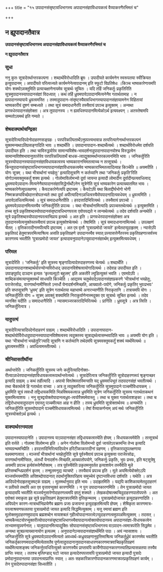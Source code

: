 +++
title = "१५ उपादानसंसृष्टावधिभागस्य अपादानसंज्ञाविधायकत्वं वैय्याकरणैरभिमतं च"

+++


## न ह्युपादानतैवात्र

**उपादानसंसृष्टावधिभागस्य अपादानसंज्ञाविधायकत्वं वैय्याकरणैरभिमतं च**

**न ह्युपादानतैवात्र**

### **सुधा**

ननु कुतः सूत्रादेरर्थान्तरकल्पना । शब्दार्थविरोधादिति ब्रूमः । उपादीयते कार्यमनेन स्वरूपतया स्वीक्रियत इत्युपादानम् । अपादीयते परित्यज्यते कार्यमनेनेत्यपादानम् इति स्फुटो विप्रतिषेधः ।किञ्च भाष्यकारेणायमपि योगः शक्योऽवक्तुमिति प्रत्याचक्षाणेनायमेव सूत्रार्थः सूचितः । यदि तर्हि जनिकर्तुः प्रकृतिरिति सूत्रमुपादानस्यापादानसंज्ञां विदध्यात् । कथं तर्हि ध्रुवमपायेऽपादानमित्यनेनैव गतार्थतामाह । न ह्यपादानस्यापाये ध्रुवत्वमस्ति । तस्मादुपादान-संसृष्टस्यैवावधिभागस्यापादानसंज्ञायामनेन विहितायां भाष्यकारीयं दूषणं सम्बध्यते । तथा सूत्रं समादधानैरपि तस्यैवायं प्रपञ्च इत्युक्तम् । अन्यथा प्रागवधेरपादानसंज्ञोक्ता । अत्र तूपादानस्य । न ह्यवधिरुपादानमित्येकोऽर्थ इत्यवक्ष्यन् । अतस्तेषामपि सम्मतोऽयमर्थ इति गम्यते ।

### **शेषवाक्यार्थचन्द्रिका**

सूत्रादेरित्यादिपदेनोदाहरणसङ्ग्रहः । परपरिकल्पितार्थेऽनुपपत्त्यभावान्न तत्परित्यागेनार्थान्तरकल्पनं युक्तमन्यथाऽतिप्रसङ्गादिति भावः ॥ शब्दार्थेति । उपादानापादान-शब्दार्थेत्यर्थः । शब्दार्थविरोधमेव दर्शयति उपादीयत इति । तथा चाविरुद्धयोरेव सामान्यविशेष-भावदर्शनादुपादानापादानयोश्च विरुद्धत्वेन सामान्यविशेषभावानुपपत्तेरेव परपरिकल्पितार्थे बाधक-त्वाद्युक्तमर्थान्तरकल्पनमिति भावः । जनिकर्तुरिति सूत्रस्योपादानस्यापादानसंज्ञाविधायकत्वस्य भाष्यकारानभिमतत्वाच्च न तत्सूत्रार्थः । किन्तूपादानसंसृष्टावधिभागस्यापादानसंज्ञाविधायकत्वमेव भाष्यकाराभिमतत्वादित्याह किञ्चेति ॥ अयमपीति । योगः सूत्रम् । यथा भीत्रार्थानां भयहेतुः’ इत्यादिसूत्राणि न कर्तव्यानि तथा ‘जनिकर्तुः प्रकृति’रिति योगोऽप्यवक्तुमकर्तुं शक्य इत्यर्थः । गोलोमाविलोमभ्यो दूर्वा जायन्त इत्यादौ लोमादीन दूर्वादीन्प्रत्यवधित्वाद् ध्रुवमपायेऽपादान-मित्यनेनैवापादानसंज्ञासिद्धेर्नार्थोऽनेन सूत्रेणेति सूत्रं भाष्यकारेण प्रत्याख्यातमित भावः । भाष्यकारेणेत्युपलक्षणम् । कैयटकारेणेत्यपि द्रष्टव्यम् । कैयटेऽपि यथा बिलाद्दीर्घभोगो भोगी निष्मक्रन्नप्यविच्छेदात्तत्रोपलभ्यते तथा दूर्वा अपीत्यादिनाऽवधित्वस्यैवोपपादनादित्यवधेयम् ॥ ध्रुवत्वमिति । अपायेऽवधित्वमित्यर्थः ॥ सूत्रं समादधानैरपीति । हरदत्तादिभिरित्यर्थः । तस्यैवायं प्रपञ्चो । ध्रुवमपयेऽपादानमित्यस्यैव जनिकर्तुरिति प्रपञ्चः । यथा भीत्रार्थानामित्यादिः प्रपञ्चस्तथेत्यर्थः ॥ इत्युक्तमिति । तच्च सूत्रे प्रकृतिशब्दस्योपादानसंसृष्टावधिभागपरत्व एवोपपद्यते न त्वन्यथेत्यर्थः ॥ तदेव दर्शयति अन्यथेति । सूत्रे प्रकृतिशब्दस्योपादानपरत्वाभिप्राय इत्यर्थः ॥ अत इति । प्रागवधेरपादानसंज्ञोक्ता अत्र तूपादानस्येत्यनुक्तेस्तस्यैवायं प्रपञ्च इत्युक्तेश्चेत्यर्थः । तेषामिति । सूत्रं समादधानानामित्यर्थः । उपलक्षणं चैतत् । वृत्तिकारादीनामपीत्यपि द्रष्टव्यम् । अत एव वृत्तौ ‘पुत्रात्प्रमोदो जायते’ इत्येतदप्युदाहृतम् । न्यासेऽपि प्रकृतिपदं हेतुमात्रपरमित्याश्रित्य असति प्रकृतिग्रहणे उपादानस्यैव स्यात् प्रत्त्यासत्तेर्नेतरस्य प्रकृतिग्रहणात्सर्वस्य कारणस्य भवतीति ‘पुत्रात्प्रमोदो जायत’ इत्यादावनुपादानेऽप्युवादानसंज्ञार्थम् इत्युक्तमित्यवधेयम् ।

### **परिमल**

सूत्रादेरिति । ‘जनिकर्तुः’ इति सूत्रस्य श्रृङ्गादित्यादेरुदाहरणस्य चेत्यर्थः ॥ शब्दार्थेति । उपादानापादानशब्दार्थयोरन्योन्यविरोधाद् उपादानविशेषत्वायोगादित्यर्थः । तदेवाह उपादीयत इति । उपाङ्पूर्वाद् दाञ्दान इत्यतः ‘कृत्यल्युटो बहुलम्’ इति अकर्तरि ल्युडित्युक्तं भवति । एवमग्रेऽपि । शाब्दिकसंमत्याप्युक्तमर्थं साधयति किञ्चेति । आद्यस्य चतुर्थपादेऽपादानसंज्ञाप्रकरणे ‘भीत्रार्थानां भयहेतुः, पराजेरसोढः, वारणार्थानामीप्सितो ऽन्तर्धौ येनादर्शनमिच्छति, आख्यातो-पयोगे, जनिकर्तुः प्रकृतिर् भुवःप्रभवः’ इति सप्तसूत्राणि ‘ध्रुवम्’ इति सूत्रेण गतार्थतया महाभाष्ये अनारभ्याणीति निराकृतानि । तत्रायमपि योगः । जनिकर्तुरिति योगः = सूत्रम् अवक्तुं शक्यमिति निराकुर्वाणेनास्मदुक्त एव सूत्रार्थः सूचित इत्यर्थः । तदेव व्यनक्ति यदीति ॥ समादधानैरिति । न्यासमञ्जरकारादिभिरित्यर्थः । प्रागिति । ध्रुवसूत्रे । अत्र त्विति । जनिकर्तुरित्यत्र ।

### **यादुपत्यं**

सूत्रादेरित्यात्रादिपदेनोदाहरणं ग्राह्यम् । शब्दार्थविरोधादिति । उपादानापादान-शब्दार्थयोर्विरोधादुपादानस्यापादानविशेषत्वस्य त्वदुक्तस्य सूत्राद्यर्थत्वासम्भवादिति भावः ॥ अयमपि योग इति । यथा ‘भीत्रार्थानां भयहेतुरि’त्यादि सूत्राणि न कर्तव्यानि तथेदमपि सूत्रमवक्तुमकर्तुं शक्यं व्यर्थमित्यर्थः ॥ ध्रुवत्वमस्तीति । अवधित्वमस्तीत्यर्थः ।

### **श्रीनिवासतीर्थीया**

अर्थान्तरेति । जनिकर्तुरिति सूत्रस्य जनेः कर्तुरित्यादिनोक्त-रीत्याऽवधेरपादानसंज्ञाविधायकत्वरूपार्थान्तरेत्यर्थः । सूत्रादेरित्यत्र जनिकर्तुरिति सूत्रोदाहरणरूपं श्रृङ्गाच्छर इत्यादि ग्राह्यम् ॥ कथं तर्हीत्यादि । अपायो विश्लेषस्तस्मिन्सति यद् ध्रुवमवधिभूतं तदपादनसंज्ञं भवतीत्यर्थः । तथा चैकार्थत्वे हि गतार्थता वाच्या । अत्र तु त्वदुक्तरित्या जनिकर्तुरिति सूत्रमुपादाने पञ्चमीविधायकम् । ध्रुवमिति सूत्रं त्ववधौ तद्विधायकमिति भिन्नविषयकत्वान्न ध्रुवमिति सूत्रेण जनिकर्तुरिति सूत्रस्य गतार्थताकथनं युक्तमित्याशयः । ननु सूत्रद्वयोक्तोपादानत्वध्रुव-त्वयोरैक्यमेवास्तु । तथा च युक्ता गतार्थताशङ्का । तथा च तद्विरोधाभावादुपादान एवास्तु पञ्चमीत्यत आह न हीति । तस्य ध्रुवमिति सूत्रोक्तार्थस्य ॥ अन्यथेति । जनिकर्तुरिति सूत्रस्योपादाने पञ्चमीविधायकत्वमित्यर्थः । तेषां वैय्याकर्णनाम् अयं मर्थः जनिकर्तुरिति सूत्रस्योक्तोऽर्थ इत्यर्थः ।

### **वाक्यार्थरत्नमाला**

उपादानस्यापादानेति । उपादानस्य याऽपादानसंज्ञा तद्विधायकत्वस्येति ज्ञेयम् । विधायकत्वमेवेति । तत्सूत्रार्थ इति वर्त्तते । गोलामा विलोमभ्य इति । अनेन गोलोमा विलोमभ्यो दूर्वा जायंतेऽपक्रामन्ति तेभ्य इत्यादि भाष्यग्रन्थमभिप्रैति । हरदत्तादिभिरित्यादिपदेन हरिटीकाकारादीनां ग्रहणम् । वृत्तिकाराद्युपलक्षणाया वक्ष्यमाणत्वात् । मञ्जर्यां भीत्रार्थानां भयहेतुरिति सूत्रे पूर्वस्यैवायं प्रपञ्च इत्युक्त्वा पराजेरसोढः, वारणार्थानामीप्सितः, अंतर्धौ येनादर्शन-मिच्छति,आख्यातोपयोगे, जनिकर्त्तुः प्रकृतिः, भुवः प्रभवः, इति षट्सूत्रेषु अयमपि प्रपञ्च इत्येवंरूपेणैवोक्तम् । तत्र पूर्वस्यैवेति प्रकृतमनुवर्तत इत्याशयेन तस्यैवेति मूले प्रतिसम्बन्धिप्रदर्शनं कृतम् । तन्मूलमनूद्य व्याचष्टे । तस्यैवायं प्रपञ्च इति । मूले अयमित्येवोक्तेऽऽपि मञ्जर्यामयमपीति अपिशब्दोपादानात् तदर्थानुक्तिपरिहाय समुच्चेयं दृष्टान्तविधया दर्शयति । यथेति । अत्र आदिपदेनोदाहृतसूत्रषट्कं ग्राह्यम् । मूलमर्थानुवाद इति भावः । उदाहृतमिति । यद्यपि काशिकायामेतदुदाहरणं न प्रतीयते तथापि अत एव वृत्तावप्युक्तं कारणमिति । न पुन उपादानकारणमिति । तेन पुत्रात्प्रमोदो जायत इत्यादावपि भवतीति मञ्जर्यनुसारेणोदाहरणत्वमपि ज्ञातुं शक्यते । लेखकदोषात्क्वचिदुदाहरणपातोपपत्तेः । अत एवोक्तं रमाकृता इह सूत्रे प्रकृतिग्रहणं हेतुमात्रपरमिति वृत्तिकृन्मतम् । पुत्रात्प्रमोदोजायत इत्युदाहरणादिति । अपिपदेन कारण-मात्रार्थाभिप्रायेणैव ब्रह्मणः प्रजाः प्रजायन्त इत्युदाहृतमित्यपि ज्ञेयम् । शेषिकृता कारणमात्र-परत्वाश्रयणफलतया पुत्रात्प्रमोदो जायत इत्यादि सिद्धमित्युक्तम् । यत्तु रमायां ब्रह्मण इति मूलोक्तमुदाहरणमुपादाय ब्रह्मशब्देन मायाशबलं गृहीत्वोपादानपरत्वेऽप्युदाहरणत्वमुपपन्नमित्युक्तम् । तदसत् । भाष्यकैय्यटयोरप्युक्तरीत्योपादनसंसृष्टावधिभागस्यैवापादानत्वोक्तयोपादानस्य अपादानसंज्ञा-विधायकत्वेन ताभ्यामप्युपवर्णनात् । यातूपादानमित्याद्युक्तिः सोपादानसंसृष्टावधिभागस्य वाऽपादन-त्वमात्रपरेति सिद्धमेव । अन्यथा सूत्रप्रत्याख्यानायोग इत्यलम् । अनुपादानेऽप्यपादानसंज्ञार्थमिति पाठः । अयं न्यासाशयः । जनिकर्त्तुरिति सूत्रे ध्रुवमपायेऽपादनमित्यतो अवध्यर्थ-कध्रुवग्रहणानुवृत्तिमाश्रित्य जनिकर्तुर्ध्रुवं कारणमेव भवतीति जनिकर्तृकारणमपादानमित्येतावतैव पूर्णत्वादुपादानानुपादानसाधारणकारणमात्रवाचिप्रकृतिग्रहणं व्यर्थमित्याशङ्क्य जनिकर्त्तुरवधिरित्युक्ते कारणस्यैव प्राप्तावपि कार्येणोपादानकारणस्यातिप्रत्यासन्नतया तस्यैव प्राप्तिः स्यात् । ततश्च मृत्पिण्डाद् घटो जायत इत्यादेरुपपत्तावपि पुत्रात्प्रमोदो जायत इत्यादौ पुत्रादेः प्रमोदानुपादानतया उपादनत्वाप्राप्तिः स्यात् । अतः सहकारिकारणोपादानकारणमात्रपरप्रकृतिग्रहणं कार्यम् । तेन पुत्रादेरुपादानसंज्ञा सिध्यतीति ।

